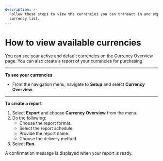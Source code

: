 ```yaml
---
description: >-
  Follow these steps to view the currencies you can transact in and export the
  currency list.
---
```


# How to view available currencies

You can see your active and default currencies on the Currency Overview page. You can also create a report of your currencies for purchasing.

***

**To see your currencies**

* From the navigation menu, navigate to **Setup** and select **Currency Overview**.

***

**To create a report**

1. Select **Export** and choose **Currency Overview** from the menu.
2. Do the following:
   * Choose the report format.
   * Select the report schedule.
   * Provide the report name.
   * Choose the delivery method.
3. Select **Run**.

A confirmation message is displayed when your report is ready.
